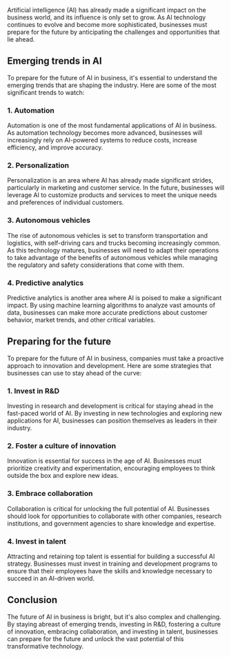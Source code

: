 
Artificial intelligence (AI) has already made a significant impact on the business world, and its influence is only set to grow. As AI technology continues to evolve and become more sophisticated, businesses must prepare for the future by anticipating the challenges and opportunities that lie ahead.

Emerging trends in AI
---------------------

To prepare for the future of AI in business, it's essential to understand the emerging trends that are shaping the industry. Here are some of the most significant trends to watch:

### 1. Automation

Automation is one of the most fundamental applications of AI in business. As automation technology becomes more advanced, businesses will increasingly rely on AI-powered systems to reduce costs, increase efficiency, and improve accuracy.

### 2. Personalization

Personalization is an area where AI has already made significant strides, particularly in marketing and customer service. In the future, businesses will leverage AI to customize products and services to meet the unique needs and preferences of individual customers.

### 3. Autonomous vehicles

The rise of autonomous vehicles is set to transform transportation and logistics, with self-driving cars and trucks becoming increasingly common. As this technology matures, businesses will need to adapt their operations to take advantage of the benefits of autonomous vehicles while managing the regulatory and safety considerations that come with them.

### 4. Predictive analytics

Predictive analytics is another area where AI is poised to make a significant impact. By using machine learning algorithms to analyze vast amounts of data, businesses can make more accurate predictions about customer behavior, market trends, and other critical variables.

Preparing for the future
------------------------

To prepare for the future of AI in business, companies must take a proactive approach to innovation and development. Here are some strategies that businesses can use to stay ahead of the curve:

### 1. Invest in R\&D

Investing in research and development is critical for staying ahead in the fast-paced world of AI. By investing in new technologies and exploring new applications for AI, businesses can position themselves as leaders in their industry.

### 2. Foster a culture of innovation

Innovation is essential for success in the age of AI. Businesses must prioritize creativity and experimentation, encouraging employees to think outside the box and explore new ideas.

### 3. Embrace collaboration

Collaboration is critical for unlocking the full potential of AI. Businesses should look for opportunities to collaborate with other companies, research institutions, and government agencies to share knowledge and expertise.

### 4. Invest in talent

Attracting and retaining top talent is essential for building a successful AI strategy. Businesses must invest in training and development programs to ensure that their employees have the skills and knowledge necessary to succeed in an AI-driven world.

Conclusion
----------

The future of AI in business is bright, but it's also complex and challenging. By staying abreast of emerging trends, investing in R\&D, fostering a culture of innovation, embracing collaboration, and investing in talent, businesses can prepare for the future and unlock the vast potential of this transformative technology.
